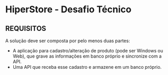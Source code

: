 # HiperStore - Desafio Técnico

<h2> REQUISITOS </h2>

A solução deve ser composta por pelo menos duas partes: 
<ul>
  <li>A aplicação para cadastro/alteração de produto (pode ser Windows ou Web), que grave as informações em banco próprio e sincronize com a API.</li>
  <li>Uma API que receba esse cadastro e armazene em um banco próprio.</li>
</ul>

